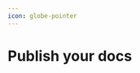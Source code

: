 ```yaml
---
icon: globe-pointer
---
```


# Publish your docs



<figure><img src="https://gitbookio.github.io/onboarding-template-images/publish-hero.png" alt=""><figcaption></figcaption></figure>

